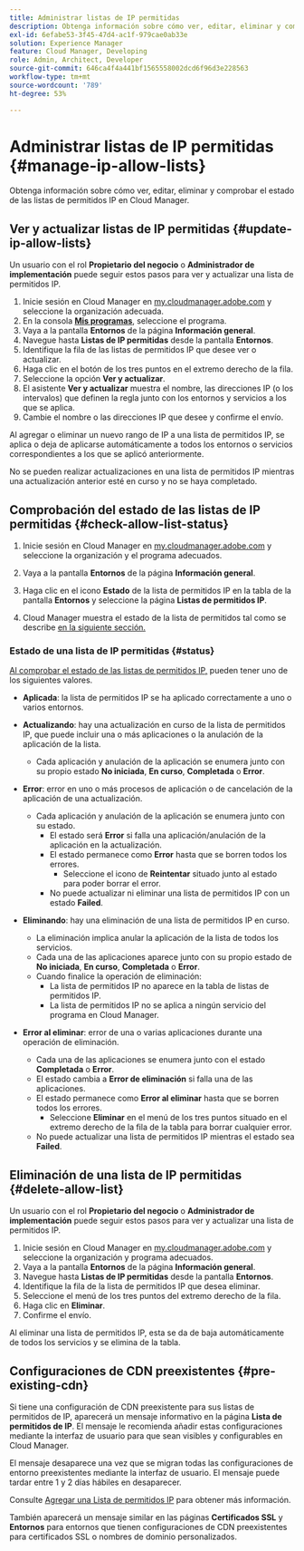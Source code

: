 ```yaml
---
title: Administrar listas de IP permitidas
description: Obtenga información sobre cómo ver, editar, eliminar y comprobar el estado de las listas de permitidos IP en Cloud Manager.
exl-id: 6efabe53-3f45-47d4-ac1f-979cae0ab33e
solution: Experience Manager
feature: Cloud Manager, Developing
role: Admin, Architect, Developer
source-git-commit: 646ca4f4a441bf1565558002dcd6f96d3e228563
workflow-type: tm+mt
source-wordcount: '789'
ht-degree: 53%

---
```


# Administrar listas de IP permitidas {#manage-ip-allow-lists}

Obtenga información sobre cómo ver, editar, eliminar y comprobar el estado de las listas de permitidos IP en Cloud Manager.

## Ver y actualizar listas de IP permitidas {#update-ip-allow-lists}

Un usuario con el rol **Propietario del negocio** o **Administrador de implementación** puede seguir estos pasos para ver y actualizar una lista de permitidos IP.

1. Inicie sesión en Cloud Manager en [my.cloudmanager.adobe.com](https://my.cloudmanager.adobe.com/) y seleccione la organización adecuada.
1. En la consola **[Mis programas](/help/implementing/cloud-manager/navigation.md#my-programs)**, seleccione el programa.
1. Vaya a la pantalla **Entornos** de la página **Información general**.
1. Navegue hasta **Listas de IP permitidas** desde la pantalla **Entornos**.
1. Identifique la fila de las listas de permitidos IP que desee ver o actualizar.
1. Haga clic en el botón de los tres puntos en el extremo derecho de la fila.
1. Seleccione la opción **Ver y actualizar**.
1. El asistente **Ver y actualizar** muestra el nombre, las direcciones IP (o los intervalos) que definen la regla junto con los entornos y servicios a los que se aplica.
1. Cambie el nombre o las direcciones IP que desee y confirme el envío.

Al agregar o eliminar un nuevo rango de IP a una lista de permitidos IP, se aplica o deja de aplicarse automáticamente a todos los entornos o servicios correspondientes a los que se aplicó anteriormente.

No se pueden realizar actualizaciones en una lista de permitidos IP mientras una actualización anterior esté en curso y no se haya completado.

## Comprobación del estado de las listas de IP permitidas {#check-allow-list-status}

1. Inicie sesión en Cloud Manager en [my.cloudmanager.adobe.com](https://my.cloudmanager.adobe.com/) y seleccione la organización y el programa adecuados.

1. Vaya a la pantalla **Entornos** de la página **Información general**.

1. Haga clic en el icono **Estado** de la lista de permitidos IP en la tabla de la pantalla **Entornos** y seleccione la página **Listas de permitidos IP**.

1. Cloud Manager muestra el estado de la lista de permitidos tal como se describe [ en la siguiente sección.](#status)

### Estado de una lista de IP permitidas {#status}

[Al comprobar el estado de las listas de permitidos IP,](#check-allow-list-status) pueden tener uno de los siguientes valores.

* **Aplicada**: la lista de permitidos IP se ha aplicado correctamente a uno o varios entornos.

* **Actualizando**: hay una actualización en curso de la lista de permitidos IP, que puede incluir una o más aplicaciones o la anulación de la aplicación de la lista.

   * Cada aplicación y anulación de la aplicación se enumera junto con su propio estado **No iniciada**, **En curso**, **Completada** o **Error**.

* **Error**: error en uno o más procesos de aplicación o de cancelación de la aplicación de una actualización.
   * Cada aplicación y anulación de la aplicación se enumera junto con su estado.
      * El estado será **Error** si falla una aplicación/anulación de la aplicación en la actualización.
      * El estado permanece como **Error** hasta que se borren todos los errores.
         * Seleccione el icono de **Reintentar** situado junto al estado para poder borrar el error.
      * No puede actualizar ni eliminar una lista de permitidos IP con un estado **Failed**.

* **Eliminando**: hay una eliminación de una lista de permitidos IP en curso.
   * La eliminación implica anular la aplicación de la lista de todos los servicios.
   * Cada una de las aplicaciones aparece junto con su propio estado de **No iniciada**, **En curso**, **Completada** o **Error**.
   * Cuando finalice la operación de eliminación:
      * La lista de permitidos IP no aparece en la tabla de listas de permitidos IP.
      * La lista de permitidos IP no se aplica a ningún servicio del programa en Cloud Manager.

* **Error al eliminar**: error de una o varias aplicaciones durante una operación de eliminación.

   * Cada una de las aplicaciones se enumera junto con el estado **Completada** o **Error**.
   * El estado cambia a **Error de eliminación** si falla una de las aplicaciones.
   * El estado permanece como **Error al eliminar** hasta que se borren todos los errores.
      * Seleccione **Eliminar** en el menú de los tres puntos situado en el extremo derecho de la fila de la tabla para borrar cualquier error.
   * No puede actualizar una lista de permitidos IP mientras el estado sea **Failed**.

## Eliminación de una lista de IP permitidas {#delete-allow-list}

Un usuario con el rol **Propietario del negocio** o **Administrador de implementación** puede seguir estos pasos para ver y actualizar una lista de permitidos IP.

1. Inicie sesión en Cloud Manager en [my.cloudmanager.adobe.com](https://my.cloudmanager.adobe.com/) y seleccione la organización y programa adecuados.
1. Vaya a la pantalla **Entornos** de la página **Información general**.
1. Navegue hasta **Listas de IP permitidas** desde la pantalla **Entornos**.
1. Identifique la fila de la lista de permitidos IP que desea eliminar.
1. Seleccione el menú de los tres puntos del extremo derecho de la fila.
1. Haga clic en **Eliminar**.
1. Confirme el envío.

Al eliminar una lista de permitidos IP, esta se da de baja automáticamente de todos los servicios y se elimina de la tabla.

## Configuraciones de CDN preexistentes {#pre-existing-cdn}

Si tiene una configuración de CDN preexistente para sus listas de permitidos de IP, aparecerá un mensaje informativo en la página **Lista de permitidos de IP**. El mensaje le recomienda añadir estas configuraciones mediante la interfaz de usuario para que sean visibles y configurables en Cloud Manager.

El mensaje desaparece una vez que se migran todas las configuraciones de entorno preexistentes mediante la interfaz de usuario. El mensaje puede tardar entre 1 y 2 días hábiles en desaparecer.

Consulte [Agregar una Lista de permitidos IP](/help/implementing/cloud-manager/ip-allow-lists/add-ip-allow-lists.md) para obtener más información.

También aparecerá un mensaje similar en las páginas **Certificados SSL** y **Entornos** para entornos que tienen configuraciones de CDN preexistentes para certificados SSL o nombres de dominio personalizados.
